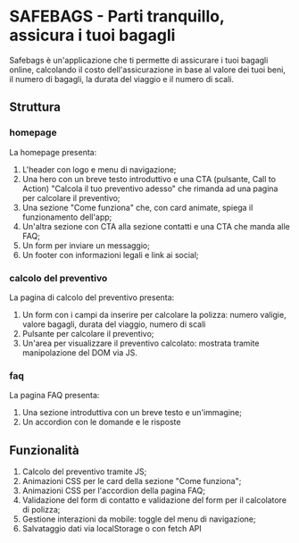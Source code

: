 # SAFEBAGS - Parti tranquillo, assicura i tuoi bagagli

Safebags è un'applicazione che ti permette di assicurare i tuoi bagagli online, calcolando il costo dell'assicurazione in base al valore dei tuoi beni, il numero di bagagli, la durata del viaggio e il numero di scali.

## Struttura

### homepage

La homepage presenta:

1. L'header con logo e menu di navigazione;
2. Una hero con un breve testo introduttivo e una CTA (pulsante, Call to Action) "Calcola il tuo preventivo adesso" che rimanda ad una pagina per calcolare il preventivo;
3. Una sezione "Come funziona" che, con card animate, spiega il funzionamento dell'app;
4. Un'altra sezione con CTA alla sezione contatti e una CTA che manda alle FAQ;
5. Un form per inviare un messaggio;
6. Un footer con informazioni legali e link ai social;

### calcolo del preventivo

La pagina di calcolo del preventivo presenta:

1. Un form con i campi da inserire per calcolare la polizza: numero valigie, valore bagagli, durata del viaggio, numero di scali
2. Pulsante per calcolare il preventivo;
3. Un'area per visualizzare il preventivo calcolato: mostrata tramite manipolazione del DOM via JS.

### faq

La pagina FAQ presenta:

1. Una sezione introduttiva con un breve testo e un'immagine;
2. Un accordion con le domande e le risposte

## Funzionalità

1. Calcolo del preventivo tramite JS;
2. Animazioni CSS per le card della sezione "Come funziona";
3. Animazioni CSS per l'accordion della pagina FAQ;
4. Validazione del form di contatto e validazione del form per il calcolatore di polizza;
5. Gestione interazioni da mobile: toggle del menu di navigazione;
6. Salvataggio dati via localStorage o con fetch API
